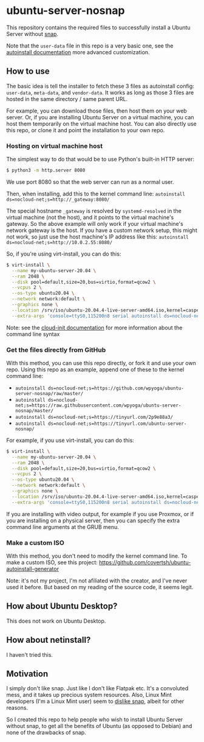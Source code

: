 # ubuntu-server-nosnap

This repository contains the required files to successfully install a Ubuntu Server without [snap](https://snapcraft.io/).

Note that the `user-data` file in this repo is a very basic one, see the [autoinstall documentation](https://ubuntu.com/server/docs/install/autoinstall) more advanced customization.

## How to use

The basic idea is tell the installer to fetch these 3 files as autoinstall config: `user-data`, `meta-data`, and `vendor-data`. It works as long as those 3 files are hosted in the same directory / same parent URL.

For example, you can download those files, then host them on your web server. Or, if you are installing Ubuntu Server on a virtual machine, you can host them temporarily on the virtual machine host. You can also directly use this repo, or clone it and point the installation to your own repo.

### Hosting on virtual machine host

The simplest way to do that would be to use Python's built-in HTTP server:

```sh
$ python3 -m http.server 8080
```

We use port 8080 so that the web server can run as a normal user.

Then, when installing, add this to the kernel command line: `autoinstall ds=nocloud-net;s=http://_gateway:8080/`

The special hostname `_gateway` is resolved by `systemd-resolved` in the virtual machine (not the host), and it points to the virtual machine's gateway. So the above example will only work if your virtual machine's network gateway is the host. If you have a custom network setup, this might not work, so just use the host machine's IP address like this: `autoinstall ds=nocloud-net;s=http://10.0.2.55:8080/`

So, if you're using virt-install, you can do this:

```sh
$ virt-install \
  --name my-ubuntu-server-20.04 \
  --ram 2048 \
  --disk pool=default,size=20,bus=virtio,format=qcow2 \
  --vcpus 2 \
  --os-type ubuntu20.04 \
  --network network:default \
  --graphics none \
  --location /srv/iso/ubuntu-20.04.4-live-server-amd64.iso,kernel=casper/vmlinuz,initrd=casper/initrd \
  --extra-args 'console=ttyS0,115200n8 serial autoinstall ds=nocloud-net;s=http://_gateway:8080/'
```

Note: see the [cloud-init documentation](https://cloudinit.readthedocs.io/en/latest/topics/datasources/nocloud.html) for more information about the command line syntax

### Get the files directly from GitHub

With this method, you can use this repo directly, or fork it and use your own repo. Using this repo as an example, append one of these to the kernel command line:
- `autoinstall ds=nocloud-net;s=https://github.com/wpyoga/ubuntu-server-nosnap/raw/master/`
- `autoinstall ds=nocloud-net;s=https://raw.githubusercontent.com/wpyoga/ubuntu-server-nosnap/master/`
- `autoinstall ds=nocloud-net;s=https://tinyurl.com/2p9e88a3/`
- `autoinstall ds=nocloud-net;s=https://tinyurl.com/ubuntu-server-nosnap/`

For example, if you use virt-install, you can do this:

```sh
$ virt-install \
  --name my-ubuntu-server-20.04 \
  --ram 2048 \
  --disk pool=default,size=20,bus=virtio,format=qcow2 \
  --vcpus 2 \
  --os-type ubuntu20.04 \
  --network network:default \
  --graphics none \
  --location /srv/iso/ubuntu-20.04.4-live-server-amd64.iso,kernel=casper/vmlinuz,initrd=casper/initrd \
  --extra-args 'console=ttyS0,115200n8 serial autoinstall ds=nocloud-net;s=https://tinyurl.com/ubuntu-server-nosnap/'
```

If you are installing with video output, for example if you use Proxmox, or if you are installing on a physical server, then you can specify the extra command line arguments at the GRUB menu.

### Make a custom ISO

With this method, you don't need to modify the kernel command line. To make a custom ISO, see this project: https://github.com/covertsh/ubuntu-autoinstall-generator

Note: it's not my project, I'm not afiliated with the creator, and I've never used it before. But based on my reading of the source code, it seems legit.

## How about Ubuntu Desktop?

This does not work on Ubuntu Desktop.

## How about netinstall?

I haven't tried this.

## Motivation

I simply don't like snap. Just like I don't like Flatpak etc. It's a convoluted mess, and it takes up precious system resources. Also, Linux Mint developers (I'm a Linux Mint user) seem to [dislike snap](https://linuxmint-user-guide.readthedocs.io/en/latest/snap.html), albeit for other reasons.

So I created this repo to help people who wish to install Ubuntu Server without snap, to get all the benefits of Ubuntu (as opposed to Debian) and none of the drawbacks of snap.
